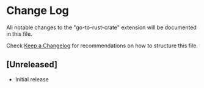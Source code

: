 # Change Log

All notable changes to the "go-to-rust-crate" extension will be documented in this file.

Check [Keep a Changelog](http://keepachangelog.com/) for recommendations on how to structure this file.

## [Unreleased]

- Initial release